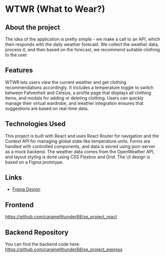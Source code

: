 # WTWR (What to Wear?)

## About the project

The idea of the application is pretty simple - we make a call to an API, which then responds with the daily weather forecast. We collect the weather data, process it, and then based on the forecast, we recommend suitable clothing to the user.

## Features

WTWR lets users view the current weather and get clothing recommendations accordingly. It includes a temperature toggle to switch between Fahrenheit and Celsius, a profile page that displays all clothing items, and modals for adding or deleting clothing. Users can quickly manage their virtual wardrobe, and weather integration ensures that suggestions are based on real-time data.

## Technologies Used

This project is built with React and uses React Router for navigation and the Context API for managing global state like temperature units. Forms are handled with controlled components, and data is stored using json-server as a mock backend. The weather data comes from the OpenWeather API, and layout styling is done using CSS Flexbox and Grid. The UI design is based on a Figma prototype.

## Links

- [Figma Design](https://www.figma.com/file/DTojSwldenF9UPKQZd6RRb/Sprint-10%3A-WTWR)

## Frontend

https://github.com/caramelthunder88/se_project_react

## Backend Repository

You can find the backend code here: https://github.com/caramelthunder88/se_project_express
